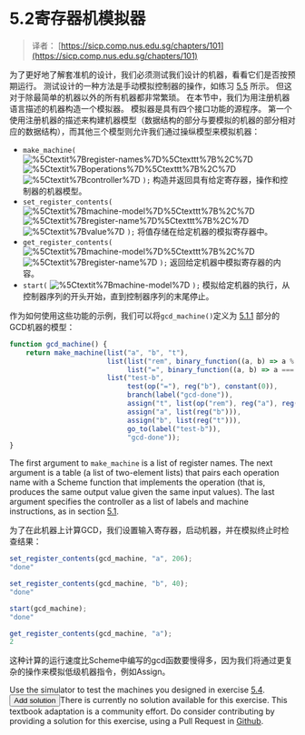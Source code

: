 # 5.2寄存器机模拟器

> 译者： [https://sicp.comp.nus.edu.sg/chapters/101](https://sicp.comp.nus.edu.sg/chapters/101)



为了更好地了解套准机的设计，我们必须测试我们设计的机器，看看它们是否按预期运行。 测试设计的一种方法是手动模拟控制器的操作，如练习 [5.5](99#ex_5.5) 所示。 但这对于除最简单的机器以外的所有机器都非常繁琐。 在本节中，我们为用注册机器语言描述的机器构造一个模拟器。 模拟器是具有四个接口功能的源程序。 第一个使用注册机器的描述来构建机器模型（数据结构的部分与要模拟的机器的部分相对应的数据结构），而其他三个模型则允许我们通过操纵模型来模拟机器：

*   `make_machine(` ![%5Ctextit%7Bregister-names%7D%5Ctexttt%7B%2C%7D](../Images/0aa214b116ff336dae68a0b30677745d.jpg) ![%5Ctextit%7Boperations%7D%5Ctexttt%7B%2C%7D](../Images/de79a7fed52aeaba76aeba44e6af5bae.jpg) ![%5Ctextit%7Bcontroller%7D](../Images/456e2c93cf7dc246540f7096a7b80916.jpg) `);`
    构造并返回具有给定寄存器，操作和控制器的机器模型。
*   `set_register_contents(` ![%5Ctextit%7Bmachine-model%7D%5Ctexttt%7B%2C%7D](../Images/06e428e0f380ae068a33c4e1dec05706.jpg) ![%5Ctextit%7Bregister-name%7D%5Ctexttt%7B%2C%7D](../Images/143d41067131cd212d22341c58043efb.jpg) ![%5Ctextit%7Bvalue%7D](../Images/8941e10ab9faad8a97352258c597168e.jpg) `);`
    将值存储在给定机器的模拟寄存器中。
*   `get_register_contents(` ![%5Ctextit%7Bmachine-model%7D%5Ctexttt%7B%2C%7D](../Images/06e428e0f380ae068a33c4e1dec05706.jpg) ![%5Ctextit%7Bregister-name%7D](../Images/c2d0b9b093f6a7aa4d32b06f88b8b756.jpg) `);`
    返回给定机器中模拟寄存器的内容。
*   `start(` ![%5Ctextit%7Bmachine-model%7D](../Images/10fac89f48ea44daac0ce3d5786e2367.jpg) `);`
    模拟给定机器的执行，从控制器序列的开头开始，直到控制器序列的末尾停止。

作为如何使用这些功能的示例，我们可以将`gcd_machine()`定义为 [5.1.1](96) 部分的GCD机器的模型：

```js
function gcd_machine() {
    return make_machine(list("a", "b", "t"),
                        list(list("rem", binary_function((a, b) => a % b)),
                             list("=", binary_function((a, b) => a === b))),
                        list("test-b",
                             test(op("="), reg("b"), constant(0)),
                             branch(label("gcd-done")),
                             assign("t", list(op("rem"), reg("a"), reg("b"))),
                             assign("a", list(reg("b"))),
                             assign("b", list(reg("t"))),
                             go_to(label("test-b")),
                             "gcd-done"));
}
```

The first argument to `make_machine` is a list of register names. The next argument is a table (a list of two-element lists) that pairs each operation name with a Scheme function that implements the operation (that is, produces the same output value given the same input values). The last argument specifies the controller as a list of labels and machine instructions, as in section <ref name="sec:designing-register-machines">[5.1](95)</ref>.

为了在此机器上计算GCD，我们设置输入寄存器，启动机器，并在模拟终止时检查结果：

```js
set_register_contents(gcd_machine, "a", 206); 
"done"
```

```js
set_register_contents(gcd_machine, "b", 40);
"done"
```

```js
start(gcd_machine);
"done"
```

```js
get_register_contents(gcd_machine, "a");
2
```

这种计算的运行速度比Scheme中编写的gcd函数要慢得多，因为我们将通过更复杂的操作来模拟低级机器指令，例如Assign。

<exercise>Use the simulator to test the machines you designed in exercise <ref name="ex:design-reg-machines">[5.4](99#ex_5.4)</ref>.<button class="btn btn-secondary solution_btn" data-toggle="collapse" href="#no_solution_101_1_div">Add solution</button>There is currently no solution available for this exercise. This textbook adaptation is a community effort. Do consider contributing by providing a solution for this exercise, using a Pull Request in [Github](https://github.com/source-academy/sicp).</exercise>